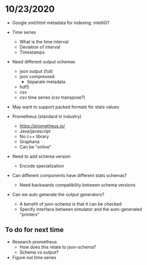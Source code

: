 # 10/23/2020

- Google xml/html metadata for indexing: intelliG?

- Time series
  - What is the time interval
  - Deviation of interval
  - Timestamps

- Need different output schemas
  - json output (full)
  - json compressed
    - Separate metadata
  - hdf5
  - csv
  - csv time series (csv transpose?)

- May want to support packed formats for stats values


- Prometheus (standard in industry)
  - https://prometheus.io/
  - Java/javascript
  - No c++ library
  - Graphana
  - Can be "online"

- Need to add schema version
  - Encode specialization
- Can different components have different stats schemas?
  - Need backwards compatibility between schema versions

- Can we auto generate the output generators?
  - A benefit of json-schema is that it can be checked
  - Specify interface between simulator and the auto-generated "printers"

## To do for next time
- Research prometheus
  - How does this relate to json-schema?
  - Schema vs output?
- Figure out time series



